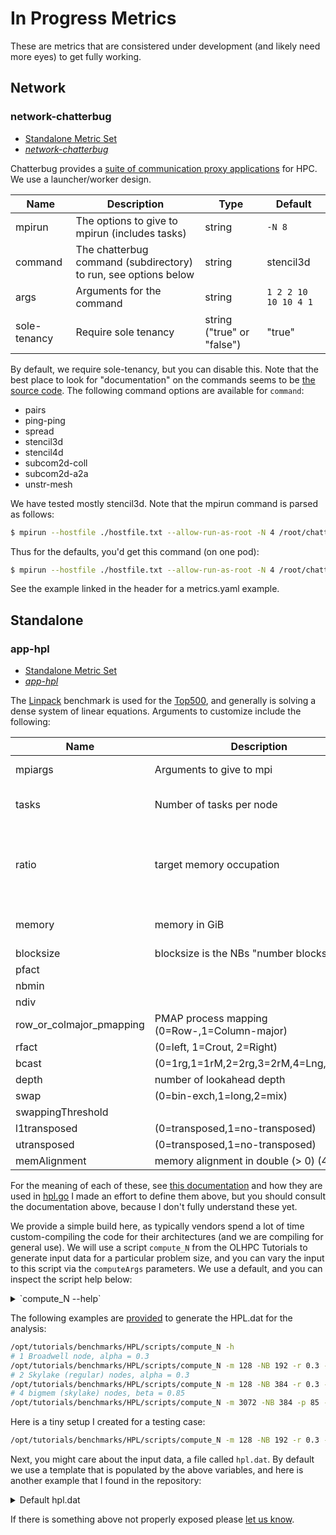 # In Progress Metrics

These are metrics that are consistered under development (and likely need more eyes) to get fully working.

## Network

### network-chatterbug

 - [Standalone Metric Set](user-guide.md#application-metric-set)
 - *[network-chatterbug](https://github.com/converged-computing/metrics-operator/tree/main/examples/tests/network-chatterbug)*

Chatterbug provides a [suite of communication proxy applications](https://github.com/hpcgroup/chatterbug) for HPC.
We use a launcher/worker design.

|Name | Description  | Type | Default |
|-----|--------------|------|---------|
| mpirun | The options to give to mpirun (includes tasks) | string | `-N 8` |
| command | The chatterbug command (subdirectory) to run, see options below | string | stencil3d |
| args | Arguments for the command | string | `1 2 2 10 10 10 4 1` |
| sole-tenancy | Require sole tenancy | string ("true" or "false") | "true" |

By default, we require sole-tenancy, but you can disable this. Note that the best place to look for "documentation"
on the commands seems to be [the source code]((https://github.com/hpcgroup/chatterbug)). The following command options
are available for `command`:

- pairs
- ping-ping
- spread
- stencil3d
- stencil4d
- subcom2d-coll
- subcom2d-a2a
- unstr-mesh

We have tested mostly stencil3d. Note that the mpirun command is parsed as follows:

```bash
$ mpirun --hostfile ./hostfile.txt --allow-run-as-root -N 4 /root/chatterbug/${command}/${executable} ${args}
```

Thus for the defaults, you'd get this command (on one pod):

```bash
$ mpirun --hostfile ./hostfile.txt --allow-run-as-root -N 4 /root/chatterbug/stencil3d/stencil3d.x 1 2 2 10 10 10 4 1
```

See the example linked in the header for a metrics.yaml example.

## Standalone

### app-hpl

 - [Standalone Metric Set](user-guide.md#application-metric-set)
 - *[app-hpl](https://github.com/converged-computing/metrics-operator/tree/main/examples/tests/app-hpl)*

The [Linpack](https://ulhpc-tutorials.readthedocs.io/en/production/parallel/mpi/HPL/) benchmark is used for the [Top500](https://www.top500.org/project/linpack/),
and generally is solving a dense system of linear equations. Arguments to customize include the following:

| Name | Description  | Type | Default |
|-----|-------------|------|---------|
| mpiargs | Arguments to give to mpi | string | empty string |
| tasks | Number of tasks per node | int32 | detected used nproc | 
| ratio | target memory occupation | string (but as a float, e.g., "0.3") | "0.3" |
| memory | memory in GiB | int32 | detected from proc |
| blocksize | blocksize is the NBs "number blocks" value | int32 | |
| pfact | | int32 | |
| nbmin | | int32 | |
| ndiv | | int32 | |
| row_or_colmajor_pmapping | PMAP process mapping (0=Row-,1=Column-major) | int32 | 0 |
|	rfact | (0=left, 1=Crout, 2=Right) | int32 | 0 |
| bcast | (0=1rg,1=1rM,2=2rg,3=2rM,4=Lng,5=LnM) | int32 | 0 |
| depth | number of lookahead depth | int32 | 0 |
| swap | (0=bin-exch,1=long,2=mix) | int32 | 0 |
| swappingThreshold | | int32 | 64 |
| l1transposed | (0=transposed,1=no-transposed) | int32 | 0 |
| utransposed | (0=transposed,1=no-transposed) | int32 | 0 |
| memAlignment | memory alignment in double (> 0) (4,8,16) | int32 | |

For the meaning of each of these, see [this documentation](https://ulhpc-tutorials.readthedocs.io/en/production/parallel/mpi/HPL/#hpl-main-parameters)
and how they are used in [hpl.go](https://github.com/converged-computing/metrics-operator/tree/main/pkg/metrics/app/hpl.go)
I made an effort to define them above, but you should consult the documentation above, because I don't fully
understand these yet.

We provide a simple build here, as typically vendors spend a lot of time custom-compiling the code
for their architectures (and we are compiling for general use). We will use a script `compute_N` from the OLHPC Tutorials to generate input data for a particular
problem size, and you can vary the input to this script via the `computeArgs` parameters. We use a default, and you can inspect the
script help below:

<details>

<summary>`compute_N --help`</summary>

```console
# compute_N -h
Compute N for HPL runs.

SYNOPSIS
  compute_N [-v] [--mem <SIZE_IN_GB>] [-N <NODES>] [-r <RATIO>] [-NB <NB>]
  compute_N [-v] [--mem <SIZE_IN_GB>] [-N <NODES>] [-p <PERCENTAGE_MEM>] [-NB <NB>]

  The following formulae is used (when using '-r <ratio>'):
     N = <ratio>*SQRT( Total Memory Size in bytes / sizeof(double) )
       = <ratio>*SQRT( <nnodes> * <ram_size> / 8)

  Alternatively you may wish to specify a memory usage ratio (with -p <percentage_mem>),
  in which case the following formulae is used:
      N = SQRT( <percentage_mem>/100 * Total Memory Size in bytes / sizeof(doubl)

OPTIONS
  -m --mem --ramsize <SIZE>
     Specify the total memory size per node, in GiB.
     Default RAM size consider (yet in KiB): 16051112 KiB
  -N --nodes <N>
     Number of compute nodes
  -NB <NB>
     NB parameters to use. Default: 192 (384 for skylake)
  -p --memshare <PERCENTAGE_MEM>
     Percentage of the total memory size to use.
     Derived from the below global ratio (i.e. 0% since RATIO=0.8)
  -r --ratio <RATIO>
     Global ratio to apply. Default: 0.8

EXAMPLE
  For 2 broadwell nodes on iris cluster, using 30% of the total memory per node:
     compute_N -N 2 -p 30 -m 128 -NB 192
  For 4 skylake nodes on iris cluster, using 85% of the total memory per node:
     compute_N -N 4 -p 85 -m 128 -NB 384

AUTHORS
  Sebastien Varrette <Sebastien.Varrette@uni.lu> and UL HPC Team

COPYRIGHT
  This is free software; see the source for copying conditions.  There is
  NO warranty; not even for MERCHANTABILITY or FITNESS FOR A PARTICULAR PURPOSE.
```

</details>

The following examples are [provided](https://ulhpc-tutorials.readthedocs.io/en/production/parallel/mpi/HPL/) to generate the HPL.dat for the analysis:

```bash
/opt/tutorials/benchmarks/HPL/scripts/compute_N -h
# 1 Broadwell node, alpha = 0.3
/opt/tutorials/benchmarks/HPL/scripts/compute_N -m 128 -NB 192 -r 0.3 -N 1
# 2 Skylake (regular) nodes, alpha = 0.3
/opt/tutorials/benchmarks/HPL/scripts/compute_N -m 128 -NB 384 -r 0.3 -N 2
# 4 bigmem (skylake) nodes, beta = 0.85
/opt/tutorials/benchmarks/HPL/scripts/compute_N -m 3072 -NB 384 -p 85 -N 4
```

Here is a tiny setup I created for a testing case:

```bash
/opt/tutorials/benchmarks/HPL/scripts/compute_N -m 128 -NB 192 -r 0.3 -N 2
```

Next, you might care about the input data, a file called `hpl.dat`. By default we use 
a template that is populated by the above variables, and here is another example that I found
in the repository:

<details>

<summary>Default hpl.dat</summary>

```console
HPLinpack benchmark input file
Innovative Computing Laboratory, University of Tennessee
HPL.out      output file name (if any)
6            device out (6=stdout,7=stderr,file)
1            # of problems sizes (N)
24650         Ns
1            # of NBs
192           NBs
0            PMAP process mapping (0=Row-,1=Column-major)
2            # of process grids (P x Q)
2 4             Ps
14 7            Qs
16.0         threshold
1            # of panel fact
2            PFACTs (0=left, 1=Crout, 2=Right)
1            # of recursive stopping criterium
4            NBMINs (>= 1)
1            # of panels in recursion
2            NDIVs
1            # of recursive panel fact.
1            RFACTs (0=left, 1=Crout, 2=Right)
1            # of broadcast
1            BCASTs (0=1rg,1=1rM,2=2rg,3=2rM,4=Lng,5=LnM)
1            # of lookahead depth
1            DEPTHs (>=0)
2            SWAP (0=bin-exch,1=long,2=mix)
64           swapping threshold
0            L1 in (0=transposed,1=no-transposed) form
0            U  in (0=transposed,1=no-transposed) form
1            Equilibration (0=no,1=yes)
8            memory alignment in double (> 0)
##### This line (no. 32) is ignored (it serves as a separator). ######
0                               Number of additional problem sizes for PTRANS
1200 10000 30000                values of N
0                               number of additional blocking sizes for PTRANS
40 9 8 13 13 20 16 32 64        values of NB
```

</details>

If there is something above not properly exposed please [let us know](https://github.com/converged-computing/metrics-operator/issues).

